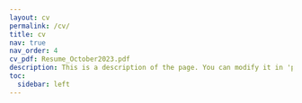 ```yaml
---
layout: cv
permalink: /cv/
title: cv
nav: true
nav_order: 4
cv_pdf: Resume_October2023.pdf
description: This is a description of the page. You can modify it in 'pages/_cv.md'. You can also change or remove the top pdf download button.
toc:
  sidebar: left
---
```

